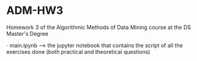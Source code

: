# ADM-HW3
Homework 3 of the Algorithmic Methods of Data Mining course at the DS Master's Degree

$\cdot$ main.ipynb --> the jupyter notebook that contains the script of all the exercises done (both practical and theoretical questions)
